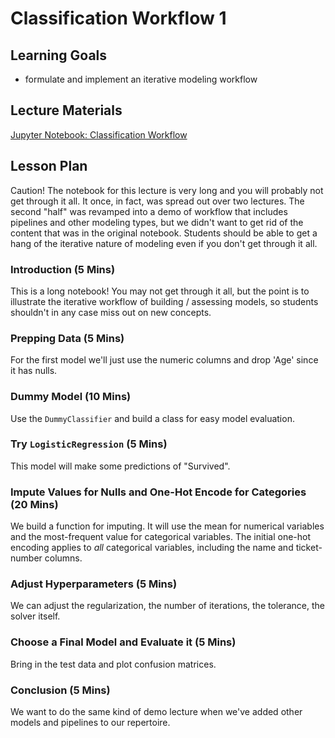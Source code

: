 # Classification Workflow 1

## Learning Goals

- formulate and implement an iterative modeling workflow

## Lecture Materials

[Jupyter Notebook: Classification Workflow](classification_workflow.ipynb)

## Lesson Plan

Caution! The notebook for this lecture is very long and you will probably not get through it all. It once, in fact, was spread out over two lectures. The second "half" was revamped into a demo of workflow that includes pipelines and other modeling types, but we didn't want to get rid of the content that was in the original notebook. Students should be able to get a hang of the iterative nature of modeling even if you don't get through it all.

### Introduction (5 Mins)

This is a long notebook! You may not get through it all, but the point is to illustrate the iterative workflow of building / assessing  models, so students shouldn't in any case miss out on new concepts.

### Prepping Data (5 Mins)

For the first model we'll just use the numeric  columns and drop 'Age' since it has nulls.

### Dummy Model (10 Mins)

Use the `DummyClassifier` and build a class for easy model evaluation.

### Try `LogisticRegression` (5 Mins)

This model will make some predictions of "Survived".

### Impute Values for Nulls and One-Hot Encode for Categories (20 Mins)

We build a function for imputing. It will use the mean for numerical variables and the most-frequent value for categorical variables. The initial one-hot encoding applies to *all* categorical variables, including the name and ticket-number columns.

### Adjust Hyperparameters (5 Mins)

We can adjust the regularization, the number of iterations, the tolerance, the solver itself.

### Choose a Final Model and Evaluate it (5 Mins)

Bring in the test data and plot confusion matrices.

### Conclusion (5 Mins)

We want to do the same kind of demo lecture when we've added other models and pipelines to our repertoire.
